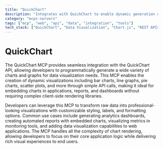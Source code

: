 ```yaml
---
title: "QuickChart"
description: "Integrates with QuickChart to enable dynamic generation of charts and graphs for data visualization tasks."
category: "mcps-servers"
tags: ["mcp", "web", "api", "data", "integration", "tools"]
tech_stack: ["QuickChart", "Data Visualization", "Chart.js", "REST APIs", "JSON"]
---
```


# QuickChart

The QuickChart MCP provides seamless integration with the QuickChart API, allowing developers to programmatically generate a wide variety of charts and graphs for data visualization needs. This MCP enables the creation of dynamic visualizations including bar charts, line graphs, pie charts, scatter plots, and more through simple API calls, making it ideal for embedding charts in applications, reports, and dashboards without requiring complex client-side rendering libraries.

Developers can leverage this MCP to transform raw data into professional-looking visualizations with customizable styling, labels, and formatting options. Common use cases include generating analytics dashboards, creating automated reports with embedded charts, visualizing metrics in monitoring tools, and adding data visualization capabilities to web applications. The MCP handles all the complexity of chart rendering, allowing developers to focus on their core application logic while delivering rich visual experiences to end users.
